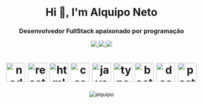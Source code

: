 <h1 align="center">Hi 👋, I'm Alquipo Neto</h1>
<h3 align="center">Desenvolvedor FullStack apaixonado por programação</h3>


<p align="center">
  <a href="https://github.com/alquipo" alt="GitHub" target="blank">
    <img src="https://img.shields.io/badge/-GitHub-000?style=flat-square&logo=Github&logoColor=white" />
  </a>
  <a href="https://www.linkedin.com/in/alquiponeto" alt="LinkedIn" target="blank">
    <img src="https://img.shields.io/badge/-LinkedIn-blue?style=flat-square&logo=Linkedin&logoColor=white" />
  </a>
   <a href="https://wa.me/5522999989597/" alt="WhatsApp" target="blank">
    <img src="https://img.shields.io/badge/-WhatsApp-25D366?style=flat-square&logo=WhatsApp&logoColor=white" />
  </a>
</p>

<h1 align="center">
<img src="https://konpa.github.io/devicon/devicon.git/icons/nodejs/nodejs-original-wordmark.svg" alt="nodejs" width="50" height="50"/>
<img src="https://konpa.github.io/devicon/devicon.git/icons/react/react-original-wordmark.svg" alt="react" width="50" height="50"/>
<img src="https://konpa.github.io/devicon/devicon.git/icons/html5/html5-original-wordmark.svg" alt="html5" width="50" height="50"/>
<img src="https://konpa.github.io/devicon/devicon.git/icons/css3/css3-original-wordmark.svg" alt="css3" width="50" height="50"/> 
<img src="https://konpa.github.io/devicon/devicon.git/icons/javascript/javascript-original.svg" alt="javascript" width="50" height="50"/> 
<img src="https://konpa.github.io/devicon/devicon.git/icons/typescript/typescript-original.svg" alt="typescript" width="50" height="50"/> 
<img src="https://konpa.github.io/devicon/devicon.git/icons/bootstrap/bootstrap-plain.svg" alt="bootstrap" width="50" height="50"/> 
<img src="https://konpa.github.io/devicon/devicon.git/icons/docker/docker-original-wordmark.svg" alt="docker" width="50" height="50"/> 
<img src="https://konpa.github.io/devicon/devicon.git/icons/postgresql/postgresql-original-wordmark.svg" alt="postgresql" width="50" height="50"/> 

</h1>

<p align="center">  
  <img src="https://github-readme-stats.vercel.app/api?username=alquipo&show_icons=true" alt="alquipo" /> 
</p>


